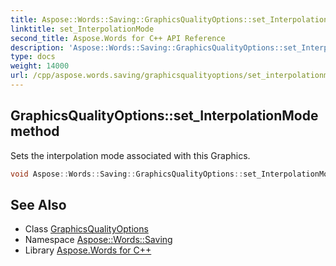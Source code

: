 ```yaml
---
title: Aspose::Words::Saving::GraphicsQualityOptions::set_InterpolationMode method
linktitle: set_InterpolationMode
second_title: Aspose.Words for C++ API Reference
description: 'Aspose::Words::Saving::GraphicsQualityOptions::set_InterpolationMode method. Sets the interpolation mode associated with this Graphics in C++.'
type: docs
weight: 14000
url: /cpp/aspose.words.saving/graphicsqualityoptions/set_interpolationmode/
---
```

## GraphicsQualityOptions::set_InterpolationMode method


Sets the interpolation mode associated with this Graphics.

```cpp
void Aspose::Words::Saving::GraphicsQualityOptions::set_InterpolationMode(System::Nullable<System::Drawing::Drawing2D::InterpolationMode> value)
```

## See Also

* Class [GraphicsQualityOptions](../)
* Namespace [Aspose::Words::Saving](../../)
* Library [Aspose.Words for C++](../../../)
